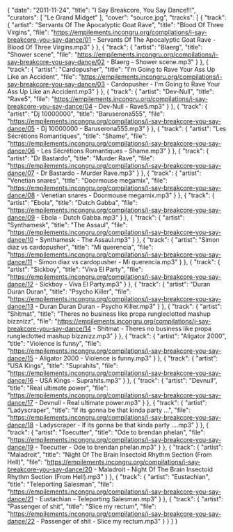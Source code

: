 {
  "date": "2011-11-24",
  "title": "I Say Breakcore, You Say Dance!!!",
  "curators": [
    "Le Grand Midget"
  ],
  "cover": "source.jpg",
  "tracks": [
    {
      "track": {
        "artist": "Servants Of The Apocalyptic Goat Rave",
        "title": "Blood Of Three Virgins",
        "file": "https://empilements.incongru.org/compilations/i-say-breakcore-you-say-dance/01 - Servants Of The Apocalyptic Goat Rave - Blood Of Three Virgins.mp3"
      }
    },
    {
      "track": {
        "artist": "Blaerg",
        "title": "Shower scene",
        "file": "https://empilements.incongru.org/compilations/i-say-breakcore-you-say-dance/02 - Blaerg - Shower scene.mp3"
      }
    },
    {
      "track": {
        "artist": "Cardopusher",
        "title": "I'm Going to Rave Your Ass Up Like an Accident",
        "file": "https://empilements.incongru.org/compilations/i-say-breakcore-you-say-dance/03 - Cardopusher - I'm Going to Rave Your Ass Up Like an Accident.mp3"
      }
    },
    {
      "track": {
        "artist": "Dev-Null",
        "title": "Rave5",
        "file": "https://empilements.incongru.org/compilations/i-say-breakcore-you-say-dance/04 - Dev-Null - Rave5.mp3"
      }
    },
    {
      "track": {
        "artist": "Dj 10000000",
        "title": "Baruserona555",
        "file": "https://empilements.incongru.org/compilations/i-say-breakcore-you-say-dance/05 - Dj 10000000 - Baruserona555.mp3"
      }
    },
    {
      "track": {
        "artist": "Les Sécrétions Romantiques",
        "title": "Shame",
        "file": "https://empilements.incongru.org/compilations/i-say-breakcore-you-say-dance/06 - Les Sécrétions Romantiques - Shame.mp3"
      }
    },
    {
      "track": {
        "artist": "Dr Bastardo",
        "title": "Murder Rave",
        "file": "https://empilements.incongru.org/compilations/i-say-breakcore-you-say-dance/07 - Dr Bastardo - Murder Rave.mp3"
      }
    },
    {
      "track": {
        "artist": "Venetian snares",
        "title": "Doormouse megamix",
        "file": "https://empilements.incongru.org/compilations/i-say-breakcore-you-say-dance/08 - Venetian snares - Doormouse megamix.mp3"
      }
    },
    {
      "track": {
        "artist": "Ebola",
        "title": "Dutch Gabba",
        "file": "https://empilements.incongru.org/compilations/i-say-breakcore-you-say-dance/09 - Ebola - Dutch Gabba.mp3"
      }
    },
    {
      "track": {
        "artist": "Synthamesk",
        "title": "The Assaul",
        "file": "https://empilements.incongru.org/compilations/i-say-breakcore-you-say-dance/10 - Synthamesk - The Assaul.mp3"
      }
    },
    {
      "track": {
        "artist": "Simon diaz vs cardopusher",
        "title": "Mi querencia",
        "file": "https://empilements.incongru.org/compilations/i-say-breakcore-you-say-dance/11 - Simon diaz vs cardopusher - Mi querencia.mp3"
      }
    },
    {
      "track": {
        "artist": "Sickboy",
        "title": "Viva El Party",
        "file": "https://empilements.incongru.org/compilations/i-say-breakcore-you-say-dance/12 - Sickboy - Viva El Party.mp3"
      }
    },
    {
      "track": {
        "artist": "Duran Duran Duran",
        "title": "Psycho Killer",
        "file": "https://empilements.incongru.org/compilations/i-say-breakcore-you-say-dance/13 - Duran Duran Duran - Psycho Killer.mp3"
      }
    },
    {
      "track": {
        "artist": "Shitmat",
        "title": "Theres no business like propa rungleclotted mashup bizznizz",
        "file": "https://empilements.incongru.org/compilations/i-say-breakcore-you-say-dance/14 - Shitmat - Theres no business like propa rungleclotted mashup bizznizz.mp3"
      }
    },
    {
      "track": {
        "artist": "Aligator 2000",
        "title": "Violence is funny",
        "file": "https://empilements.incongru.org/compilations/i-say-breakcore-you-say-dance/15 - Aligator 2000 - Violence is funny.mp3"
      }
    },
    {
      "track": {
        "artist": "USA Kings",
        "title": "Suprahits",
        "file": "https://empilements.incongru.org/compilations/i-say-breakcore-you-say-dance/16 - USA Kings - Suprahits.mp3"
      }
    },
    {
      "track": {
        "artist": "Devnull",
        "title": "Real ultimate power",
        "file": "https://empilements.incongru.org/compilations/i-say-breakcore-you-say-dance/17 - Devnull - Real ultimate power.mp3"
      }
    },
    {
      "track": {
        "artist": "Ladyscraper",
        "title": "If its gonna be that kinda party ...",
        "file": "https://empilements.incongru.org/compilations/i-say-breakcore-you-say-dance/18 - Ladyscraper - If its gonna be that kinda party ....mp3"
      }
    },
    {
      "track": {
        "artist": "Toecutter",
        "title": "Ode to brendan phelan",
        "file": "https://empilements.incongru.org/compilations/i-say-breakcore-you-say-dance/19 - Toecutter - Ode to brendan phelan.mp3"
      }
    },
    {
      "track": {
        "artist": "Maladroit",
        "title": "Night Of The Brain Insectoid Rhythm Section (From Hell)",
        "file": "https://empilements.incongru.org/compilations/i-say-breakcore-you-say-dance/20 - Maladroit - Night Of The Brain Insectoid Rhythm Section (From Hell).mp3"
      }
    },
    {
      "track": {
        "artist": "Eustachian",
        "title": "Teleporting Salesman",
        "file": "https://empilements.incongru.org/compilations/i-say-breakcore-you-say-dance/21 - Eustachian - Teleporting Salesman.mp3"
      }
    },
    {
      "track": {
        "artist": "Passenger of shit",
        "title": "Slice my rectum",
        "file": "https://empilements.incongru.org/compilations/i-say-breakcore-you-say-dance/22 - Passenger of shit - Slice my rectum.mp3"
      }
    }
  ]
}
